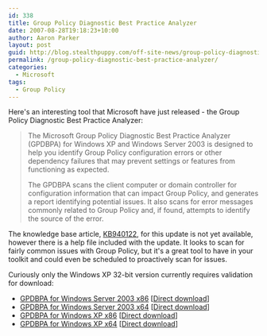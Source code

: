 ```yaml
---
id: 338
title: Group Policy Diagnostic Best Practice Analyzer
date: 2007-08-28T19:18:23+10:00
author: Aaron Parker
layout: post
guid: http://blog.stealthpuppy.com/off-site-news/group-policy-diagnostic-best-practice-analyzer
permalink: /group-policy-diagnostic-best-practice-analyzer/
categories:
  - Microsoft
tags:
  - Group Policy
---
```

Here's an interesting tool that Microsoft have just released - the Group Policy Diagnostic Best Practice Analyzer:

> The Microsoft Group Policy Diagnostic Best Practice Analyzer (GPDBPA) for Windows XP and Windows Server 2003 is designed to help you identify Group Policy configuration errors or other dependency failures that may prevent settings or features from functioning as expected.
> 
> The GPDBPA scans the client computer or domain controller for configuration information that can impact Group Policy, and generates a report identifying potential issues. It also scans for error messages commonly related to Group Policy and, if found, attempts to identify the source of the error.

The knowledge base article, [KB940122](http://support.microsoft.com/kb/940122), for this update is not yet available, however there is a help file included with the update. It looks to scan for fairly common issues with Group Policy, but it's a great tool to have in your toolkit and could even be scheduled to proactively scan for issues.

Curiously only the Windows XP 32-bit version currently requires validation for download:

  * [GPDBPA for Windows Server 2003 x86](http://www.microsoft.com/downloads/details.aspx?FamilyID=47f11b02-8ee4-450b-bf13-880b91ba4566&DisplayLang=en) [[Direct download](http://www.microsoft.com/downloads/info.aspx?na=90&p=&SrcDisplayLang=en&SrcCategoryId=&SrcFamilyId=47f11b02-8ee4-450b-bf13-880b91ba4566&u=http%3a%2f%2fdownload.microsoft.com%2fdownload%2f3%2fa%2f2%2f3a21fc86-04c1-40a4-8420-1f883b28a528%2fWindowsServer2003-KB940122-x86-ENU.exe)]
  * [GPDBPA for Windows Server 2003 x64](http://www.microsoft.com/downloads/details.aspx?FamilyID=70e0edec-66f7-4499-83b7-4f2009df2314&DisplayLang=en) [[Direct download](http://www.microsoft.com/downloads/info.aspx?na=90&p=&SrcDisplayLang=en&SrcCategoryId=&SrcFamilyId=70e0edec-66f7-4499-83b7-4f2009df2314&u=http%3a%2f%2fdownload.microsoft.com%2fdownload%2fa%2f6%2f7%2fa679c6de-d007-4205-8709-779d44bc7dac%2fWindowsServer2003.WindowsXP-KB940122-x64-ENU.exe)]
  * [GPDBPA for Windows XP x86](http://www.microsoft.com/downloads/details.aspx?FamilyID=70e4a971-da91-4d4f-bf92-5c75a84f3742&DisplayLang=en) [[Direct download](http://www.microsoft.com/downloads/info.aspx?na=90&p=&SrcDisplayLang=en&SrcCategoryId=&SrcFamilyId=70e4a971-da91-4d4f-bf92-5c75a84f3742&u=http%3a%2f%2fdownload.microsoft.com%2fdownload%2fd%2f2%2f6%2fd26bfabc-10de-4036-9f3f-6e8f59e5a216%2fWindowsXP-KB940122-x86-ENU.exe)]
  * [GPDBPA for Windows XP x64](http://www.microsoft.com/downloads/details.aspx?FamilyID=317c372c-0fe3-4ad0-be52-2ff3004daef0&DisplayLang=en) [[Direct download](http://www.microsoft.com/downloads/info.aspx?na=90&p=&SrcDisplayLang=en&SrcCategoryId=&SrcFamilyId=317c372c-0fe3-4ad0-be52-2ff3004daef0&u=http%3a%2f%2fdownload.microsoft.com%2fdownload%2f0%2fb%2ff%2f0bf49009-2e93-419a-9dc4-2b1b068cb173%2fWindowsServer2003.WindowsXP-KB940122-x64-ENU.exe)]